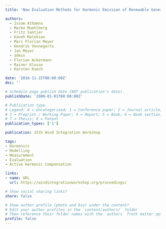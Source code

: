 ```yaml
---
title: 'New Evaluation Methods for Harmonic Emission of Renewable Generation'

authors:
  - Issam Athamna
  - Marko Muehlberg
  - Fritz Santjer
  - Kaveh Malekian
  - Marc Florian Meyer
  - Hendrik Vennegerts
  - Jan Meyer
  - admin
  - Florian Ackermann
  - Rainer Klosse
  - Karsten Kuech

date: '2016-11-15T00:00:00Z'
doi: ''

# Schedule page publish date (NOT publication's date).
publishDate: '2000-01-01T00:00:00Z'

# Publication type.
# Legend: 0 = Uncategorized; 1 = Conference paper; 2 = Journal article;
# 3 = Preprint / Working Paper; 4 = Report; 5 = Book; 6 = Book section;
# 7 = Thesis; 8 = Patent
publication_types: ['1']

publication: 15th Wind Integration Workshop

tags:
- Harmonics
- Modelling
- Measurement
- Evaluation
- Active Harmonic Compensation

links:
- name: URL
  url: https://windintegrationworkshop.org/proceedings/

# Show social sharing links?
share: false

# Show author profile (photo and bio) under the content?
# Edit your author profiles in the `content/authors/` folder
# Then reference their folder names with the `authors` front matter option above
profile: false
---
```

